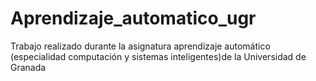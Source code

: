 # Aprendizaje_automatico_ugr
Trabajo realizado durante la asignatura aprendizaje automático (especialidad computación y sistemas inteligentes)de la Universidad de Granada
